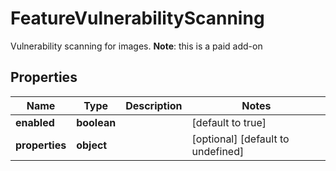 # FeatureVulnerabilityScanning

Vulnerability scanning for images.  __Note__: this is a paid add-on
## Properties
| Name | Type | Description | Notes |
| ------------ | ------------- | ------------- | ------------- |
| **enabled** | **boolean** |  | [default to true] |
| **properties** | **object** |  | [optional] [default to undefined] |


